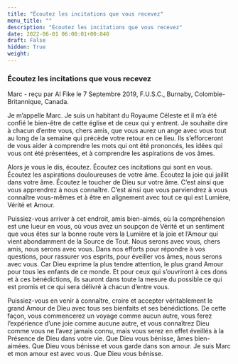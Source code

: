 ```yaml
---
title: "Écoutez les incitations que vous recevez"
menu_title: ""
description: "Écoutez les incitations que vous recevez"
date: 2022-06-01 06:00:01+00:840
draft: False
hidden: True
weight:
---
```

### Écoutez les incitations que vous recevez

Marc - reçu par Al Fike le 7 Septembre 2019, F.U.S.C., Burnaby, Colombie-Britannique, Canada.

Je m’appelle Marc. Je suis un habitant du Royaume Céleste et il m’a été confié le bien-être de cette église et de ceux qui y entrent. Je souhaite dire à chacun d’entre vous, chers amis, que vous aurez un ange avec vous tout au long de la semaine qui précède votre retour en ce lieu. Ils s’efforceront de vous aider à comprendre les mots qui ont été prononcés, les idées qui vous ont été présentées, et à comprendre les aspirations de vos âmes.

Alors je vous le dis, écoutez. Écoutez ces incitations qui sont en vous. Écoutez les aspirations douloureuses de votre âme. Écoutez la joie qui jaillit dans votre âme. Écoutez le toucher de Dieu sur votre âme. C’est ainsi que vous apprendrez à nous connaître. C’est ainsi que vous parviendrez à vous connaître vous-mêmes et à être en alignement avec tout ce qui est Lumière, Vérité et Amour.

Puissiez-vous arriver à cet endroit, amis bien-aimés, où la compréhension est une lueur en vous, où vous avez un soupçon de Vérité et un sentiment que vous êtes sur la bonne route vers la Lumière et la joie et l’Amour qui vient abondamment de la Source de Tout. Nous serons avec vous, chers amis, nous serons avec vous. Dans nos efforts pour répondre à vos questions, pour rassurer vos esprits, pour éveiller vos âmes, nous serons avec vous. Car Dieu exprime la plus tendre attention, le plus grand Amour pour tous les enfants de ce monde. Et pour ceux qui s’ouvriront à ces dons et à ces bénédictions, ils sauront dans toute la mesure du possible ce qui est promis et ce qui sera délivré à chacun d’entre vous.

Puissiez-vous en venir à connaître, croire et accepter véritablement le grand Amour de Dieu avec tous ses bienfaits et ses bénédictions. De cette façon, vous commencerez un voyage comme aucun autre, vous ferez l’expérience d’une joie comme aucune autre, et vous connaîtrez Dieu comme vous ne l’avez jamais connu, mais vous serez en effet éveillés à la Présence de Dieu dans votre vie. Que Dieu vous bénisse, âmes bien-aimées. Que Dieu vous bénisse et vous garde dans son amour. Je suis Marc et mon amour est avec vous. Que Dieu vous bénisse.
